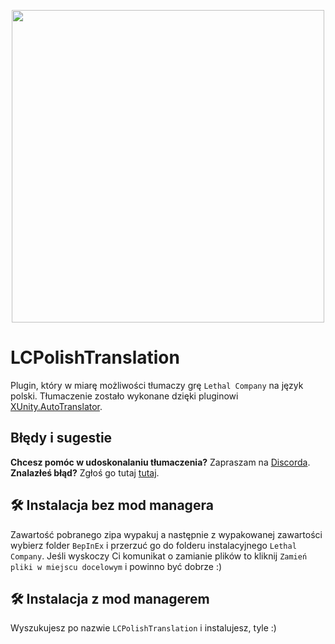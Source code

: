 <p align="center">
<kbd><img src="https://i.imgur.com/MzJPDNt.png" height="500"/></kbd>
</p>

# LCPolishTranslation
Plugin, który w miarę możliwości tłumaczy grę `Lethal Company` na język polski.
Tłumaczenie zostało wykonane dzięki pluginowi [XUnity.AutoTranslator](https://github.com/bbepis/XUnity.AutoTranslator).

## Błędy i sugestie
**Chcesz pomóc w udoskonalaniu tłumaczenia?**
Zapraszam na [Discorda](https://discord.gg/GAXjKqqHD2).
**Znalazłeś błąd?**
Zgłoś go tutaj [tutaj](https://github.com/Dironikkk/LCPolishTranslation/issues).

## 🛠 Instalacja bez mod managera
Zawartość pobranego zipa wypakuj a następnie z wypakowanej zawartości wybierz folder `BepInEx` i przerzuć go do folderu instalacyjnego `Lethal Company`. Jeśli wyskoczy Ci komunikat o zamianie plików to kliknij `Zamień pliki w miejscu docelowym` i powinno być dobrze :)

## 🛠 Instalacja z mod managerem
Wyszukujesz po nazwie `LCPolishTranslation` i instalujesz, tyle :)